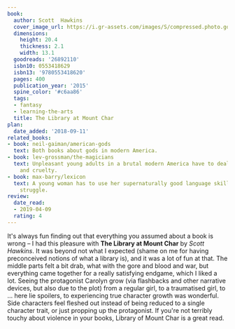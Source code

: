 ```yaml
---
book:
  author: Scott  Hawkins
  cover_image_url: https://i.gr-assets.com/images/S/compressed.photo.goodreads.com/books/1453225113l/26892110.jpg
  dimensions:
    height: 20.4
    thickness: 2.1
    width: 13.1
  goodreads: '26892110'
  isbn10: 0553418629
  isbn13: '9780553418620'
  pages: 400
  publication_year: '2015'
  spine_color: '#c6aa86'
  tags:
  - fantasy
  - learning-the-arts
  title: The Library at Mount Char
plan:
  date_added: '2018-09-11'
related_books:
- book: neil-gaiman/american-gods
  text: Both books about gods in modern America.
- book: lev-grossman/the-magicians
  text: Unpleasant young adults in a brutal modern America have to deal with magic
    and cruelty.
- book: max-barry/lexicon
  text: A young woman has to use her supernaturally good language skills in a life-or-death
    struggle.
review:
  date_read:
  - 2019-04-09
  rating: 4
---
```


It's always fun finding out that everything you assumed about a book is wrong – I had this pleasure with **The Library
at Mount Char** by *Scott Hawkins*. It was beyond not what I expected (shame on me for having preconceived notions of
what a library is), and it was a lot of fun at that. The middle parts felt a bit drab, what with the gore and blood and
war, but everything came together for a really satisfying endgame, which I liked a lot. Seeing the protagonist Carolyn
grow (via flashbacks and other narrative devices, but also due to the plot) from a regular girl, to a traumatised girl,
to … here lie spoilers, to experiencing true character growth was wonderful. Side characters feel fleshed out instead of
being reduced to a single character trait, or just propping up the protagonist. If you're not terribly touchy about
violence in your books, Library of Mount Char is a great read.

